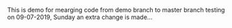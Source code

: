 This is demo for mearging code from demo branch to master branch
testing on 09-07-2019, Sunday
an extra change is made...
